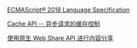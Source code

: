

[ECMAScript® 2018 Language Specification](http://www.ecma-international.org/publications/files/ECMA-ST/Ecma-262.pdf)

[Cache API -- 异步请求的缓存控制](https://mp.weixin.qq.com/s/4w2Iie6qQRLS-JrtZr3Nyw)

[使用原生 Web Share API 进行内容分享](https://www.jackpu.com/ji-ke-qi-ke-yi-chang-xian-yuan-sheng-de-web-fen-xiang/)